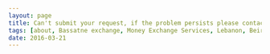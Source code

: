 ```yaml
---
layout: page
title: Can't submit your request, if the problem persists please contact us
tags: [about, Bassatne exchange, Money Exchange Services, Lebanon, Beirut]
date: 2016-03-21
---
```

